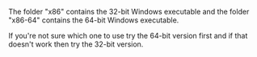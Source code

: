 The folder "x86" contains the 32-bit Windows executable and the folder "x86-64" contains the 64-bit Windows executable.

If you're not sure which one to use try the 64-bit version first and if that doesn't work then try the 32-bit version.
